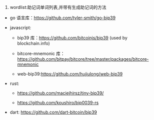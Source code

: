 1. wordlist:助记词单词列表,并带有生成助记词的方法

+ go 语言库：https://github.com/tyler-smith/go-bip39

+ javascript:

   + bip39 库：https://github.com/bitcoinjs/bip39 (used by blockchain.info)

   + bitcore-mnemonic 库：https://github.com/bitpay/bitcore/tree/master/packages/bitcore-mnemonic

   + web-bip39:https://github.com/hujiulong/web-bip39

+ rust: 

   + https://github.com/maciejhirsz/tiny-bip39/

   + https://github.com/koushiro/bip0039-rs

+ dart: https://github.com/dart-bitcoin/bip39

